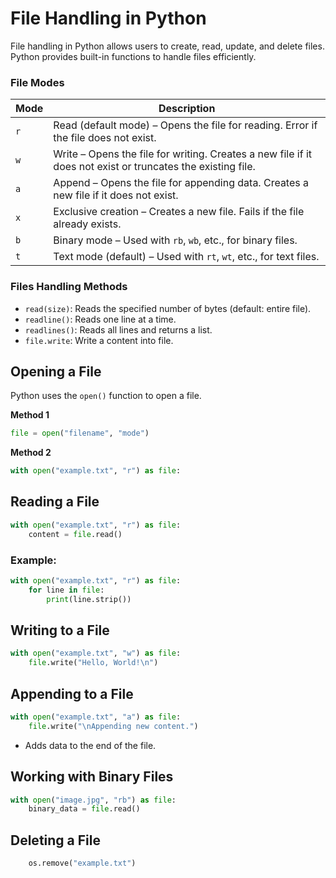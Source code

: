 # File Handling in Python

File handling in Python allows users to create, read, update, and delete files. Python provides built-in functions to handle files efficiently.

### **File Modes**
| Mode | Description |
|------|-------------|
| `r`  | Read (default mode) – Opens the file for reading. Error if the file does not exist. |
| `w`  | Write – Opens the file for writing. Creates a new file if it does not exist or truncates the existing file. |
| `a`  | Append – Opens the file for appending data. Creates a new file if it does not exist. |
| `x`  | Exclusive creation – Creates a new file. Fails if the file already exists. |
| `b`  | Binary mode – Used with `rb`, `wb`, etc., for binary files. |
| `t`  | Text mode (default) – Used with `rt`, `wt`, etc., for text files. |

### **Files Handling Methods**
- `read(size)`: Reads the specified number of bytes (default: entire file).
- `readline()`: Reads one line at a time.
- `readlines()`: Reads all lines and returns a list.
- `file.write`: Write a content into file.

## **Opening a File**
Python uses the `open()` function to open a file.

**Method 1**
```python
file = open("filename", "mode")
```

**Method 2**
```python
with open("example.txt", "r") as file:
```

## **Reading a File**
```python
with open("example.txt", "r") as file:
    content = file.read()
```

### **Example:**
```python
with open("example.txt", "r") as file:
    for line in file:
        print(line.strip())
```

## **Writing to a File**
```python
with open("example.txt", "w") as file:
    file.write("Hello, World!\n")
```

## **Appending to a File**
```python
with open("example.txt", "a") as file:
    file.write("\nAppending new content.")
```
- Adds data to the end of the file.

## **Working with Binary Files**
```python
with open("image.jpg", "rb") as file:
    binary_data = file.read()
```

## **Deleting a File**
```python
    os.remove("example.txt")
```
